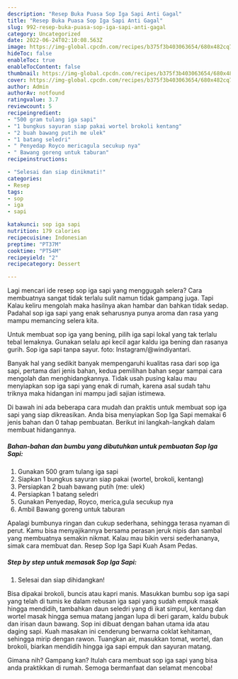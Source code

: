 ```yaml
---
description: "Resep Buka Puasa Sop Iga Sapi Anti Gagal"
title: "Resep Buka Puasa Sop Iga Sapi Anti Gagal"
slug: 992-resep-buka-puasa-sop-iga-sapi-anti-gagal
category: Uncategorized
date: 2022-06-24T02:10:08.563Z
image: https://img-global.cpcdn.com/recipes/b375f3b403063654/680x482cq70/sop-iga-sapi-foto-resep-utama.jpg
hideToc: false
enableToc: true
enableTocContent: false
thumbnail: https://img-global.cpcdn.com/recipes/b375f3b403063654/680x482cq70/sop-iga-sapi-foto-resep-utama.jpg
cover: https://img-global.cpcdn.com/recipes/b375f3b403063654/680x482cq70/sop-iga-sapi-foto-resep-utama.jpg
author: Admin
authorAv: notfound
ratingvalue: 3.7
reviewcount: 5
recipeingredient:
- "500 gram tulang iga sapi"
- "1 bungkus sayuran siap pakai wortel brokoli kentang"
- "2 buah bawang putih me ulek"
- "1 batang seledri"
- " Penyedap Royco mericagula secukup nya"
- " Bawang goreng untuk taburan"
recipeinstructions:

- "Selesai dan siap dinikmati!"
categories:
- Resep
tags:
- sop
- iga
- sapi

katakunci: sop iga sapi 
nutrition: 179 calories
recipecuisine: Indonesian
preptime: "PT37M"
cooktime: "PT54M"
recipeyield: "2"
recipecategory: Dessert

---
```



Lagi mencari ide resep sop iga sapi yang menggugah selera? Cara membuatnya sangat tidak terlalu sulit namun tidak gampang juga. Tapi Kalau keliru mengolah maka hasilnya akan hambar dan bahkan tidak sedap. Padahal sop iga sapi yang enak seharusnya punya aroma dan rasa yang mampu memancing selera kita.


Untuk membuat sop iga yang bening, pilih iga sapi lokal yang tak terlalu tebal lemaknya. Gunakan selalu api kecil agar kaldu iga bening dan rasanya gurih. Sop iga sapi tanpa sayur. foto: Instagram/@windiyantari.

Banyak hal yang sedikit banyak mempengaruhi kualitas rasa dari sop iga sapi, pertama dari jenis bahan, kedua pemilihan bahan segar sampai cara mengolah dan menghidangkannya. Tidak usah pusing kalau mau menyiapkan sop iga sapi yang enak di rumah, karena asal sudah tahu triknya maka hidangan ini mampu jadi sajian istimewa.


Di bawah ini ada beberapa cara mudah dan praktis untuk membuat sop iga sapi yang siap dikreasikan. Anda bisa menyiapkan Sop Iga Sapi memakai 6 jenis bahan dan 0 tahap pembuatan. Berikut ini langkah-langkah dalam membuat hidangannya.

<!--inarticleads1-->

##### Bahan-bahan dan bumbu yang dibutuhkan untuk pembuatan Sop Iga Sapi:

1. Gunakan 500 gram tulang iga sapi
1. Siapkan 1 bungkus sayuran siap pakai (wortel, brokoli, kentang)
1. Persiapkan 2 buah bawang putih (me: ulek)
1. Persiapkan 1 batang seledri
1. Gunakan  Penyedap, Royco, merica,gula secukup nya
1. Ambil  Bawang goreng untuk taburan


Apalagi bumbunya ringan dan cukup sederhana, sehingga terasa nyaman di perut. Kamu bisa menyajikannya bersama perasan jeruk nipis dan sambal yang membuatnya semakin nikmat. Kalau mau bikin versi sederhananya, simak cara membuat dan. Resep Sop Iga Sapi Kuah Asam Pedas. 

<!--inarticleads2-->

##### Step by step untuk memasak Sop Iga Sapi:


1. Selesai dan siap dihidangkan!

Bisa dipakai brokoli, buncis atau kapri manis. Masukkan bumbu sop iga sapi yang telah di tumis ke dalam rebusan iga sapi yang sudah empuk masak hingga mendidih, tambahkan daun seledri yang di ikat simpul, kentang dan wortel masak hingga semua matang jangan lupa di beri garam, kaldu bubuk dan irisan daun bawang. Sop ini dibuat dengan bahan utama ida atau daging sapi. Kuah masakan ini cenderung berwarna coklat kehitaman, sehingga mirip dengan rawon. Tuangkan air, masukkan tomat, wortel, dan brokoli, biarkan mendidih hingga iga sapi empuk dan sayuran matang. 

Gimana nih? Gampang kan? Itulah cara membuat sop iga sapi yang bisa anda praktikkan di rumah. Semoga bermanfaat dan selamat mencoba!
